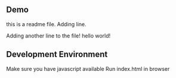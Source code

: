 ## Demo
this is a readme file.
Adding line.

Adding another line to the file!
hello world!
##  Development Environment

Make sure you have javascript available
Run index.html in browser

